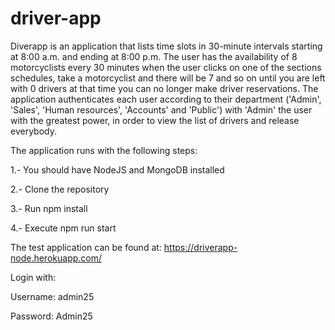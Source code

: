 # driver-app
Diverapp is an application that lists time slots in 30-minute intervals starting at 8:00 a.m. and ending at 8:00 p.m. The user has the availability of 8 motorcyclists every 30 minutes when the user clicks on one of the sections
schedules, take a motorcyclist and there will be 7 and so on until you are left with 0 drivers at that time you can no longer make driver reservations. The application authenticates each user according to their department ('Admin', 'Sales', 'Human resources', 'Accounts' and 'Public') with 'Admin' the user with the greatest power, in order to view the list of drivers and release everybody.

The application runs with the following steps:

1.- You should have NodeJS and MongoDB installed

2.- Clone the repository

3.- Run npm install

4.- Execute npm run start

The test application can be found at: https://driverapp-node.herokuapp.com/

Login with:

Username: admin25

Password: Admin25
